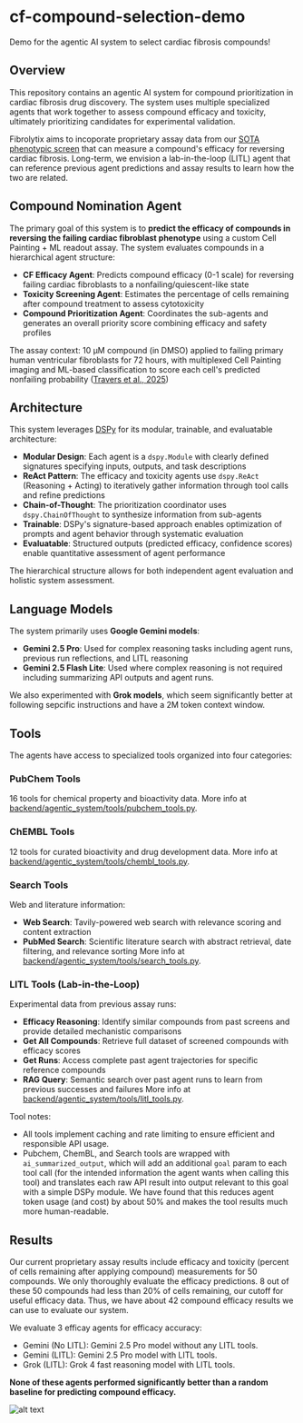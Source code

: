 # cf-compound-selection-demo

Demo for the agentic AI system to select cardiac fibrosis compounds!

## Overview

This repository contains an agentic AI system for compound prioritization in cardiac fibrosis drug discovery. The system uses multiple specialized agents that work together to assess compound efficacy and toxicity, ultimately prioritizing candidates for experimental validation.

Fibrolytix aims to incoporate proprietary assay data from our [SOTA phenotypic screen](https://www.ahajournals.org/doi/full/10.1161/CIRCULATIONAHA.124.071956) that can measure a compound's efficacy for reversing cardiac fibrosis. Long-term, we envision a lab-in-the-loop (LITL) agent that can reference previous agent predictions and assay results to learn how the two are related.

## Compound Nomination Agent

The primary goal of this system is to **predict the efficacy of compounds in reversing the failing cardiac fibroblast phenotype** using a custom Cell Painting + ML readout assay. The system evaluates compounds in a hierarchical agent structure:

- **CF Efficacy Agent**: Predicts compound efficacy (0-1 scale) for reversing failing cardiac fibroblasts to a nonfailing/quiescent-like state
- **Toxicity Screening Agent**: Estimates the percentage of cells remaining after compound treatment to assess cytotoxicity
- **Compound Prioritization Agent**: Coordinates the sub-agents and generates an overall priority score combining efficacy and safety profiles

The assay context: 10 µM compound (in DMSO) applied to failing primary human ventricular fibroblasts for 72 hours, with multiplexed Cell Painting imaging and ML-based classification to score each cell's predicted nonfailing probability ([Travers et al., 2025](https://www.ahajournals.org/doi/full/10.1161/CIRCULATIONAHA.124.071956))

## Architecture

This system leverages [DSPy](https://dspy.ai/) for its modular, trainable, and evaluatable architecture:

- **Modular Design**: Each agent is a `dspy.Module` with clearly defined signatures specifying inputs, outputs, and task descriptions
- **ReAct Pattern**: The efficacy and toxicity agents use `dspy.ReAct` (Reasoning + Acting) to iteratively gather information through tool calls and refine predictions
- **Chain-of-Thought**: The prioritization coordinator uses `dspy.ChainOfThought` to synthesize information from sub-agents
- **Trainable**: DSPy's signature-based approach enables optimization of prompts and agent behavior through systematic evaluation
- **Evaluatable**: Structured outputs (predicted efficacy, confidence scores) enable quantitative assessment of agent performance

The hierarchical structure allows for both independent agent evaluation and holistic system assessment.

## Language Models

The system primarily uses **Google Gemini models**:

- **Gemini 2.5 Pro**: Used for complex reasoning tasks including agent runs, previous run reflections, and LITL reasoning
- **Gemini 2.5 Flash Lite**: Used where complex reasoning is not required including summarizing API outputs and agent runs.

We also experimented with **Grok models**, which seem significantly better at following sepcific instructions and have a 2M token context window.

## Tools

The agents have access to specialized tools organized into four categories:

### PubChem Tools
16 tools for chemical property and bioactivity data. More info at [backend/agentic_system/tools/pubchem_tools.py](backend/agentic_system/tools/pubchem_tools.py).

### ChEMBL Tools
12 tools for curated bioactivity and drug development data. More info at [backend/agentic_system/tools/chembl_tools.py](backend/agentic_system/tools/chembl_tools.py).

### Search Tools
Web and literature information:
- **Web Search**: Tavily-powered web search with relevance scoring and content extraction
- **PubMed Search**: Scientific literature search with abstract retrieval, date filtering, and relevance sorting
More info at [backend/agentic_system/tools/search_tools.py](backend/agentic_system/tools/search_tools.py).

### LITL Tools (Lab-in-the-Loop)
Experimental data from previous assay runs:
- **Efficacy Reasoning**: Identify similar compounds from past screens and provide detailed mechanistic comparisons
- **Get All Compounds**: Retrieve full dataset of screened compounds with efficacy scores
- **Get Runs**: Access complete past agent trajectories for specific reference compounds
- **RAG Query**: Semantic search over past agent runs to learn from previous successes and failures
More info at [backend/agentic_system/tools/litl_tools.py](backend/agentic_system/tools/litl_tools.py).

Tool notes:
- All tools implement caching and rate limiting to ensure efficient and responsible API usage.
- Pubchem, ChemBL, and Search tools are wrapped with `ai_summarized_output`, which will add an additional `goal` param to each tool call (for the intended information the agent wants when calling this tool) and translates each raw API result into output relevant to this goal with a simple DSPy module. We have found that this reduces agent token usage (and cost) by about 50% and makes the tool results much more human-readable.

## Results

Our current proprietary assay results include efficacy and toxicity (percent of cells remaining after applying compound) measurements for 50 compounds. We only thoroughly evaluate the efficacy predictions. 8 out of these 50 compounds had less than 20% of cells remaining, our cutoff for useful efficacy data. Thus, we have about 42 compound efficacy results we can use to evaluate our system.

We evaluate 3 efficay agents for efficacy accuracy:
- Gemini (No LITL): Gemini 2.5 Pro model without any LITL tools.
- Gemini (LITL): Gemini 2.5 Pro model with LITL tools.
- Grok (LITL): Grok 4 fast reasoning model with LITL tools.

**None of these agents performed significantly better than a random baseline for predicting compound efficacy.**

![alt text](image.png)
